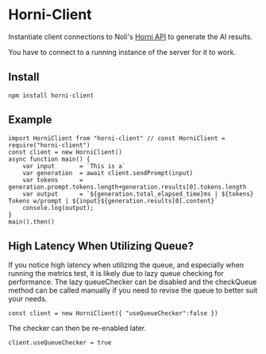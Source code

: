 # Horni-Client

Instantiate client connections to Noli's [Horni API](https://gitlab.com/nolialsea/horni-api) to generate the AI results.

You have to connect to a running instance of the server for it to work.

## Install
	npm install horni-client

## Example

	import HorniClient from "horni-client" // const HorniClient = require("horni-client")
	const client = new HorniClient()
	async function main() {
		var input       = `This is a`
		var generation  = await client.sendPrompt(input)
		var tokens      = generation.prompt.tokens.length+generation.results[0].tokens.length
		var output      = `${generation.total_elapsed_time}ms | ${tokens} Tokens w/prompt | ${input}${generation.results[0].content}`
		console.log(output);
	}
	main().then()

## High Latency When Utilizing Queue?
If you notice high latency when utilizing the queue, and especially when running the metrics test, it is likely due to lazy queue checking for performance. The lazy queueChecker can be disabled and the checkQueue method can be called manually if you need to revise the queue to better suit your needs.

	const client = new HorniClient({ "useQueueChecker":false })

The checker can then be re-enabled later.

	client.useQueueChecker = true
